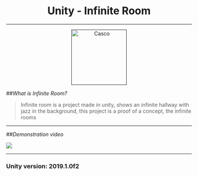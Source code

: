 <h1 align="center">Unity - Infinite Room</h1>

------------

<p align="center"><a href="" target="_blank" rel="noopener noreferrer"><img width="150" src="https://drive.google.com/uc?export=view&id=1VAnTmz8TGl3CVUgUp1c-bSyO9DgpYipy" alt="Casco"></a></p>

##*What is Infinite Room?*

> Infinite room is a project made in unity, shows an infinite hallway with jazz in the background, this project is a proof of a concept, the infinite rooms

------------

##*Demonstration video*


[![](https://drive.google.com/uc?export=view&id=1pdMMoAGWC9LDKaLWhA-BZJ4vZ6Xt_ub8)](https://www.youtube.com/watch?v=YeXlSSSUNqU&feature=youtu.be)

------------

### Unity version: 2019.1.0f2
